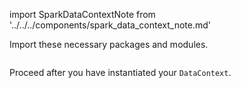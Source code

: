 import SparkDataContextNote from '../../../components/spark_data_context_note.md'

Import these necessary packages and modules.

```python title="Python" name="docs/docusaurus/docs/snippets/inferred_and_runtime_yaml_example_spark_s3.py imports for spark data context"
```

<SparkDataContextNote />

Proceed after you have instantiated your `DataContext`.